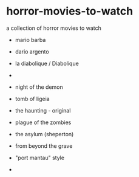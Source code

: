 horror-movies-to-watch
======================

a collection of horror movies to watch

* mario barba
* dario argento
* la diabolique / Diabolique
* 

* night of the demon
* tomb of ligeia
* the haunting - original
* plague of the zombies
* the asylum (sheperton)
* from beyond the grave
* "port mantau" style
* 
